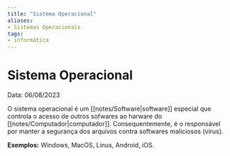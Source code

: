 ```yaml
---
title: "Sistema Operacional"
aliases:
- Sistemas Operacionais
tags:
- informática
---
```

# Sistema Operacional

Data: 06/08/2023

O sistema operacional é um [[notes/Software|software]] especial que controla o acesso de outros sofwares ao harware do [[notes/Computador|computador]]. Consequentemente, é o responsável por manter a segurança dos arquivos contra softwares maliciosos (vírus).

**Exemplos:** Windows, MacOS, Linus, Android, iOS.